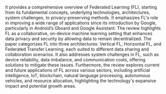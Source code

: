 It provides a comprehensive overview of Federated Learning (FL), starting from its fundamental concepts, underlying
technologies,
architectures, system challenges, to privacy-preserving methods. It emphasizes FL's role in improving a wide range of
applications since its introduction by Google, particularly in Android’s Gboard and Google Assistant. The review
highlights FL as a collaborative, on-device machine learning setting that enhances data privacy and security by allowing
data to remain decentralized. The paper categorizes FL into three architectures: Vertical FL, Horizontal FL, and
Federated Transfer Learning, each suited to different data sharing and collaboration scenarios. It also addresses system
challenges in FL, such as device reliability, data imbalance, and communication costs, offering solutions to mitigate
these issues. Furthermore, the review explores current and future applications of FL across various sectors, including
artificial intelligence, IoT, blockchain, natural language processing, autonomous vehicles, and resource allocation,
highlighting the technology's expansive impact and potential growth areas.